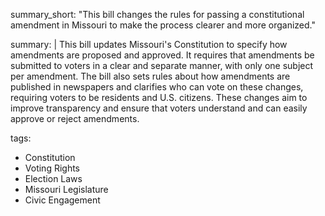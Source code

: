 summary_short: "This bill changes the rules for passing a constitutional amendment in Missouri to make the process clearer and more organized."

summary: |
  This bill updates Missouri's Constitution to specify how amendments are proposed and approved. It requires that amendments be submitted to voters in a clear and separate manner, with only one subject per amendment. The bill also sets rules about how amendments are published in newspapers and clarifies who can vote on these changes, requiring voters to be residents and U.S. citizens. These changes aim to improve transparency and ensure that voters understand and can easily approve or reject amendments.

tags:
  - Constitution
  - Voting Rights
  - Election Laws
  - Missouri Legislature
  - Civic Engagement
